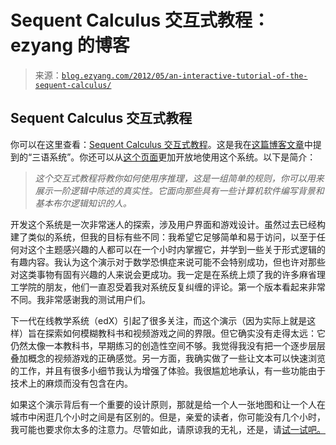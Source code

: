 <!--yml

category: 未分类

date: 2024-07-01 18:17:30

-->

# Sequent Calculus 交互式教程：ezyang 的博客

> 来源：[`blog.ezyang.com/2012/05/an-interactive-tutorial-of-the-sequent-calculus/`](http://blog.ezyang.com/2012/05/an-interactive-tutorial-of-the-sequent-calculus/)

## Sequent Calculus 交互式教程

你可以在这里查看：[Sequent Calculus 交互式教程](http://logitext.ezyang.scripts.mit.edu/logitext.fcgi/tutorial)。这是我在[这篇博客文章](http://blog.ezyang.com/2012/05/what-happens-when-you-mix-three-research-programming-languages-together/)中提到的“三语系统”。你还可以从[这个页面](http://logitext.ezyang.scripts.mit.edu/logitext.fcgi/main)更加开放地使用这个系统。以下是简介：

> *这个交互式教程将教你如何使用序推理，这是一组简单的规则，你可以用来展示一阶逻辑中陈述的真实性。它面向那些具有一些计算机软件编写背景和基本布尔逻辑知识的人。*

开发这个系统是一次非常迷人的探索，涉及用户界面和游戏设计。虽然过去已经构建了类似的系统，但我的目标有些不同：我希望它足够简单和易于访问，以至于任何对这个主题感兴趣的人都可以在一个小时内掌握它，并学到一些关于形式逻辑的有趣内容。我认为这个演示对于数学恐惧症来说可能不会特别成功，但也许对那些对这类事物有固有兴趣的人来说会更成功。我一定是在系统上烦了我的许多麻省理工学院的朋友，他们一直忍受着我对系统反复纠缠的评论。第一个版本看起来非常不同。我非常感谢我的测试用户们。

下一代在线教学系统（edX）引起了很多关注，而这个演示（因为实际上就是这样）旨在探索如何模糊教科书和视频游戏之间的界限。但它确实没有走得太远：它仍然太像一本教科书，早期练习的创造性空间不够。我觉得我没有把一个逐步层层叠加概念的视频游戏的正确感觉。另一方面，我确实做了一些让文本可以快速浏览的工作，并且有很多小细节我认为增强了体验。我很尴尬地承认，有一些功能由于技术上的麻烦而没有包含在内。

如果这个演示背后有一个重要的设计原则，那就是给一个人一张地图和让一个人在城市中闲逛几个小时之间是有区别的。但是，亲爱的读者，你可能没有几个小时，我可能也要求你太多的注意力。尽管如此，请原谅我的无礼，还是，请[试一试吧。](http://logitext.ezyang.scripts.mit.edu/logitext.fcgi/tutorial)
